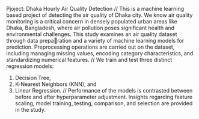 Pjoject: Dhaka Hourly Air Quality Detection
//
This is a machine learning based project of detecting the air quality of Dhaka city. We know  air quality monitoring is a critical concern in densely populated urban areas like Dhaka, Bangladesh, where air
pollution poses significant health and environmental challenges. This study examines an air quality dataset through data preparation and a variety of machine learning models for prediction.
Preprocessing operations are carried out on the dataset, including managing missing values, encoding category characteristics, and standardizing numerical features. 
//
We train and test three distinct regression models: 
1. Decision Tree, 
2. K-Nearest Neighbors (KNN), and
3. Linear Regression. 
//
Performance of the models is contrasted between before and after hyperparameter adjustment. Insights regarding feature scaling, model training, testing, comparison, and selection are provided in the study.

